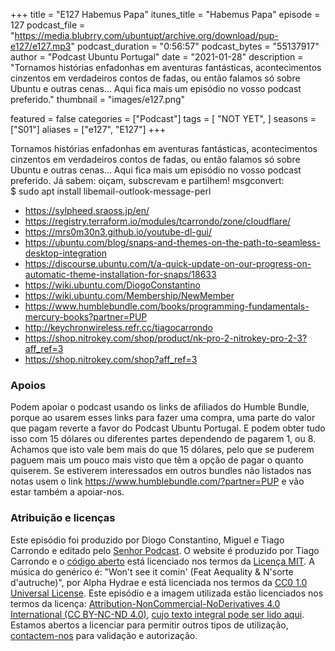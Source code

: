 +++
title = "E127 Habemus Papa"
itunes_title = "Habemus Papa"
episode = 127
podcast_file = "https://media.blubrry.com/ubuntupt/archive.org/download/pup-e127/e127.mp3"
podcast_duration = "0:56:57"
podcast_bytes = "55137917"
author = "Podcast Ubuntu Portugal"
date = "2021-01-28"
description = "Tornamos histórias enfadonhas em aventuras fantásticas, acontecimentos cinzentos em verdadeiros contos de fadas, ou então falamos só sobre Ubuntu e outras cenas… Aqui fica mais um episódio no vosso podcast preferido."
thumbnail = "images/e127.png"

featured = false
categories = ["Podcast"]
tags = [
  "NOT YET",
]
seasons = ["S01"]
aliases = ["e127", "E127"]
+++

Tornamos histórias enfadonhas em aventuras fantásticas, acontecimentos cinzentos em verdadeiros contos de fadas, ou então falamos só sobre Ubuntu e outras cenas… Aqui fica mais um episódio no vosso podcast preferido.
Já sabem: oiçam, subscrevam e partilhem!
msgconvert:<br />
$ sudo apt install libemail-outlook-message-perl

* https://sylpheed.sraoss.jp/en/
* https://registry.terraform.io/modules/tcarrondo/zone/cloudflare/
* https://mrs0m30n3.github.io/youtube-dl-gui/
* https://ubuntu.com/blog/snaps-and-themes-on-the-path-to-seamless-desktop-integration
* https://discourse.ubuntu.com/t/a-quick-update-on-our-progress-on-automatic-theme-installation-for-snaps/18633
* https://wiki.ubuntu.com/DiogoConstantino
* https://wiki.ubuntu.com/Membership/NewMember
* https://www.humblebundle.com/books/programming-fundamentals-mercury-books?partner=PUP
* http://keychronwireless.refr.cc/tiagocarrondo
* https://shop.nitrokey.com/shop/product/nk-pro-2-nitrokey-pro-2-3?aff_ref=3
* https://shop.nitrokey.com/shop?aff_ref=3



### Apoios
Podem apoiar o podcast usando os links de afiliados do Humble Bundle, porque ao usarem esses links para fazer uma compra, uma parte do valor que pagam reverte a favor do Podcast Ubuntu Portugal.
E podem obter tudo isso com 15 dólares ou diferentes partes dependendo de pagarem 1, ou 8.
Achamos que isto vale bem mais do que 15 dólares, pelo que se puderem paguem mais um pouco mais visto que têm a opção de pagar o quanto quiserem.
Se estiverem interessados em outros bundles não listados nas notas usem o link https://www.humblebundle.com/?partner=PUP e vão estar também a apoiar-nos.

### Atribuição e licenças
Este episódio foi produzido por Diogo Constantino, Miguel e Tiago Carrondo e editado pelo [Senhor Podcast](https://senhorpodcast.pt/).
O website é produzido por Tiago Carrondo e o [código aberto](https://gitlab.com/podcastubuntuportugal/website) está licenciado nos termos da [Licença MIT](https://gitlab.com/podcastubuntuportugal/website/main/LICENSE).
A música do genérico é: "Won't see it comin' (Feat Aequality & N'sorte d'autruche)", por Alpha Hydrae e está licenciada nos termos da [CC0 1.0 Universal License](https://creativecommons.org/publicdomain/zero/1.0/).
Este episódio e a imagem utilizada estão licenciados nos termos da licença: [Attribution-NonCommercial-NoDerivatives 4.0 International (CC BY-NC-ND 4.0)](https://creativecommons.org/licenses/by-nc-nd/4.0/), [cujo texto integral pode ser lido aqui](https://creativecommons.org/licenses/by-nc-nd/4.0/legalcode). Estamos abertos a licenciar para permitir outros tipos de utilização, [contactem-nos](https://podcastubuntuportugal.org/contactos) para validação e autorização.

